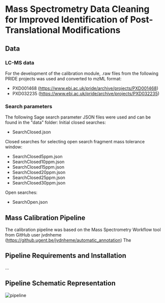 # Mass Spectrometry Data Cleaning for Improved Identification of Post-Translational Modifications
## Data
### LC-MS data
For the development of the calibration module, .raw files from the following PRIDE projects was used and converted to mzML format:
- PXD001468 (https://www.ebi.ac.uk/pride/archive/projects/PXD001468)
- PXD032235 (https://www.ebi.ac.uk/pride/archive/projects/PXD032235)
### Search parameters
The following Sage search parameter JSON files were used and can be found in the "data" folder:
Initial closed searches:
- SearchClosed.json

Closed searches for selecting open search fragment mass tolerance window:
- SearchClosed5ppm.json
- SearchClosed10ppm.json
- SearchClosed15ppm.json
- SearchClosed20ppm.json
- SearchClosed25ppm.json
- SearchClosed30ppm.json

Open searches:
- SearchOpen.json

## Mass Calibration Pipeline
The calibration pipeline was based on the Mass Spectrometry Workflow tool from GitHub user jvdnheme (https://github.ugent.be/jvdnheme/automatic_annotation)
The

## Pipeline Requirements and Installation
...
## Pipeline Schematic Representation
![pipeline](https://github.com/NathanMRX2404/Thesis_BiomedicalSciences_MarckxNathan/assets/119006891/7553eb76-0b04-4767-bf4f-028d807a217d)

